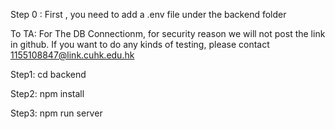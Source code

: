 Step 0 : 
First , you need to add a .env file under the backend folder

To TA:
For The DB Connectionm, for security reason we will not post the link in github. If you want to do any kinds of testing, please contact 1155108847@link.cuhk.edu.hk

Step1: 
cd backend

Step2: 
npm install


Step3: 
npm run server
